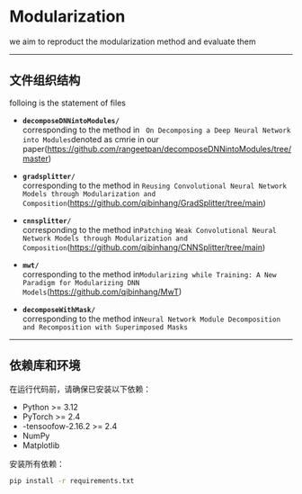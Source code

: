 # **Modularization**

we aim to reproduct the modularization method and evaluate them

---

## **文件组织结构**

folloing is the statement of files

- **`decomposeDNNintoModules/`**  
  corresponding to the method in ` On Decomposing a Deep Neural Network into Modules`denoted as cmrie in our paper(https://github.com/rangeetpan/decomposeDNNintoModules/tree/master)

- **`gradsplitter/`**  
  corresponding to the method in `Reusing Convolutional Neural Network Models through Modularization and Composition`(https://github.com/qibinhang/GradSplitter/tree/main)
- **`cnnsplitter/`**  
  corresponding to the method in`Patching Weak Convolutional Neural Network Models through Modularization and Composition`(https://github.com/qibinhang/CNNSplitter/tree/main)
- **`mwt/`**  
  corresponding to the method in`Modularizing while Training: A New Paradigm for Modularizing DNN Models`(https://github.com/qibinhang/MwT)
- **`decomposeWithMask/`**  
  corresponding to the method in`Neural Network Module Decomposition and Recomposition with Superimposed Masks`



---

## **依赖库和环境**
在运行代码前，请确保已安装以下依赖：
- Python >= 3.12
- PyTorch >= 2.4
- -tensoofow-2.16.2 >= 2.4
- NumPy
- Matplotlib

安装所有依赖：
```bash
pip install -r requirements.txt
```
